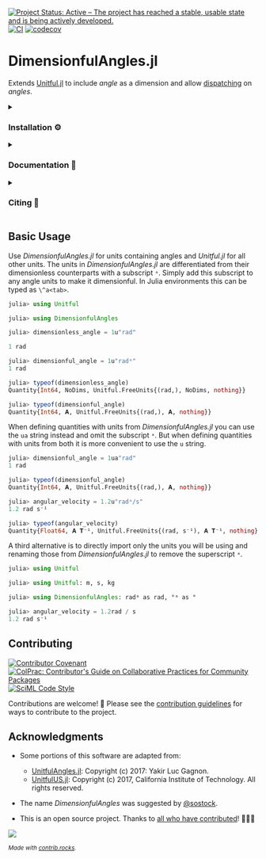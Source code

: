 [![Project Status: Active – The project has reached a stable, usable state and is being actively developed.](https://www.repostatus.org/badges/latest/active.svg)](https://www.repostatus.org/#active)
[![CI](https://github.com/cmichelenstrofer/DimensionfulAngles.jl/actions/workflows/CI.yml/badge.svg)](https://github.com/cmichelenstrofer/DimensionfulAngles.jl/actions/workflows/CI.yml)
[![codecov](https://codecov.io/gh/cmichelenstrofer/DimensionfulAngles.jl/branch/main/graph/badge.svg?token=QI8L8PQ71T)](https://codecov.io/gh/cmichelenstrofer/DimensionfulAngles.jl)

# DimensionfulAngles.jl
Extends [Unitful.jl](https://painterqubits.github.io/Unitful.jl/) to include *angle* as a dimension and allow [dispatching](https://docs.julialang.org/en/v1/manual/methods/) on *angles*.

<details><summary><h3>Installation ⚙</h3></summary>
<p>
Install DimensionfulAngles.jl the usual way Julia packages are installed, i.e., using Julia package manager:

```julia
using Pkg
Pkg.add("DimensionfulAngles")
```

or in the Pkg REPL (enter from the Julia REPL with `]`):

```julia
pkg> add DimensionfulAngles
```
</p>
</details>

<details><summary><h3>Documentation 📜</h3></summary>
<a href="https://cmichelenstrofer.github.io/DimensionfulAngles.jl/stable"><img src="https://img.shields.io/badge/docs-stable-blue.svg" alt="Documentation of latest stable release."/></a>
<a href="https://cmichelenstrofer.github.io/DimensionfulAngles.jl/dev"><img src="https://img.shields.io/badge/docs-dev-blue.svg" alt="Documentation for the current code status in the <em>main</em> branch."/></a>
<p>
The full documentation can be found at https://cmichelenstrofer.github.io/DimensionfulAngles.
</p>
</details>

<details><summary><h3>Citing 📝</h3></summary>
<a href="https://zenodo.org/badge/latestdoi/488031226"><img src="https://zenodo.org/badge/488031226.svg" alt="DOI of latest version"/></a>

<p>
If you use this code for your research please consider citing: 
</p>

<blockquote>
Michelén Ströfer, C. A. (2022). DimensionfulAngles.jl (Version 0.1.0) [Computer software]. https://github.com/cmichelenstrofer/DimensionfulAngles.jl
</blockquote>

<p>BibTeX:
<pre class="line-numbers">
<code class="language-latex">
@software{Michelen_Strofer_DimensionfulAngles_jl_2022,
  author = {Michelén Ströfer, Carlos Alejandro},
  doi = {10.5281/zenodo.7500588},
  month = {12},
  title = {{DimensionfulAngles.jl}},
  url = {https://github.com/cmichelenstrofer/DimensionfulAngles.jl},
  version = {0.1.0},
  year = {2022}
}
</code>
</pre>
</details>
  
## Basic Usage

Use *DimensionfulAngles.jl* for units containing angles and *Unitful.jl* for all other units.
The units in *DimensionfulAngles.jl* are differentiated from their dimensionless counterparts with a subscript `ᵃ`.
Simply add this subscript to any angle units to make it dimensionful. 
In Julia environments this can be typed as `\^a<tab>`.

```julia
julia> using Unitful

julia> using DimensionfulAngles

julia> dimensionless_angle = 1u"rad"

1 rad

julia> dimensionful_angle = 1u"radᵃ"
1 rad

julia> typeof(dimensionless_angle)
Quantity{Int64, NoDims, Unitful.FreeUnits{(rad,), NoDims, nothing}}

julia> typeof(dimensionful_angle)
Quantity{Int64, 𝐀, Unitful.FreeUnits{(rad,), 𝐀, nothing}}
```

When defining quantities with units from *DimensionfulAngles.jl* you can use the `ua` string instead and omit the subscript `ᵃ`.
But when defining quantities with units from both it is more convenient to use the `u` string.

```julia
julia> dimensionful_angle = 1ua"rad"
1 rad

julia> typeof(dimensionful_angle)
Quantity{Int64, 𝐀, Unitful.FreeUnits{(rad,), 𝐀, nothing}}

julia> angular_velocity = 1.2u"radᵃ/s"
1.2 rad s⁻¹

julia> typeof(angular_velocity)
Quantity{Float64, 𝐀 𝐓⁻¹, Unitful.FreeUnits{(rad, s⁻¹), 𝐀 𝐓⁻¹, nothing}}
```

A third alternative is to directly import only the units you will be using and renaming those from *DimensionfulAngles.jl* to remove the superscript `ᵃ`.

```julia
julia> using Unitful

julia> using Unitful: m, s, kg

julia> using DimensionfulAngles: radᵃ as rad, °ᵃ as °

julia> angular_velocity = 1.2rad / s
1.2 rad s⁻¹
```

## Contributing
[![Contributor Covenant](https://img.shields.io/badge/Contributor%20Covenant-2.1-4baaaa.svg)](code_of_conduct.md)
[![ColPrac: Contributor's Guide on Collaborative Practices for Community Packages](https://img.shields.io/badge/ColPrac-Contributor's%20Guide-blueviolet)](https://github.com/SciML/ColPrac)
[![SciML Code Style](https://img.shields.io/static/v1?label=code%20style&message=SciML&color=9558b2&labelColor=389826)](https://github.com/SciML/SciMLStyle)

Contributions are welcome! 🎊 Please see the [contribution guidelines](https://github.com/cmichelenstrofer/.github/blob/main/CONTRIBUTING.md) for ways to contribute to the project. 

## Acknowledgments

  - Some portions of this software are adapted from:

      + [UnitfulAngles.jl](https://github.com/yakir12/UnitfulAngles.jl/blob/master/LICENSE.md): Copyright (c) 2017: Yakir Luc Gagnon.
      + [UnitfulUS.jl](https://github.com/PainterQubits/UnitfulUS.jl/blob/master/LICENSE.md): Copyright (c) 2017, California Institute of Technology. All rights reserved.

  - The name *DimensionfulAngles* was suggested by [@sostock](https://github.com/sostock).
  - This is an open source project. Thanks to [all who have contributed](https://github.com/cmichelenstrofer/DimensionfulAngles.jl/contributors)! 🎊🎊🎊

<a href="https://github.com/cmichelenstrofer/DimensionfulAngles.jl/graphs/contributors">
  <img src="https://contrib.rocks/image?repo=cmichelenstrofer/DimensionfulAngles.jl" />
</a>

<sub>*Made with [contrib.rocks](https://contrib.rocks).*</sub>
